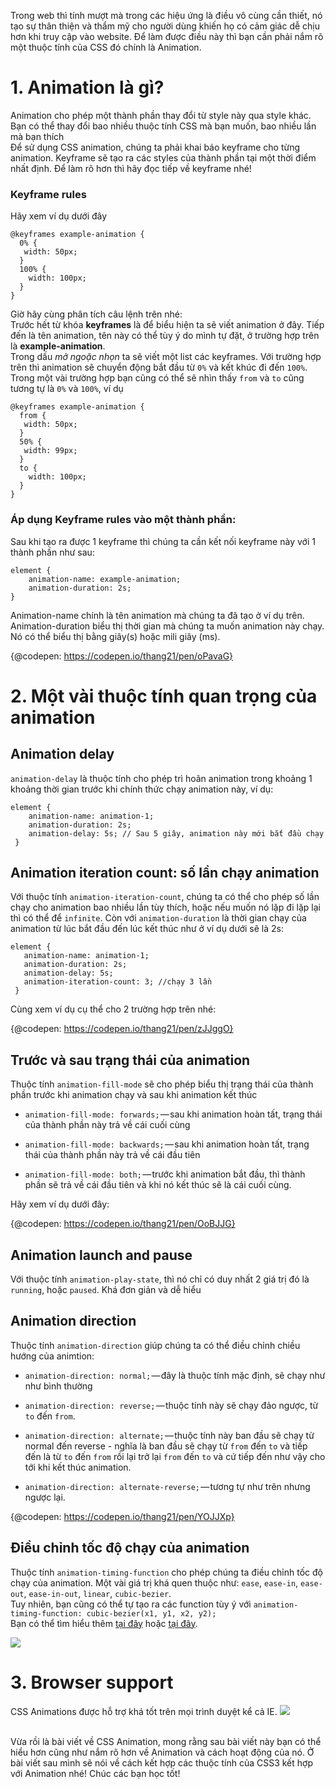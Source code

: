 Trong web thì tính mượt mà trong các hiệu ứng là điều vô cùng cần thiết, nó tạo sự thân thiện và thẩm mỹ cho người dùng khiến họ có cảm giác dễ chịu hơn khi truy cập vào website. Để làm được điều này thì bạn cần phải nắm rõ một thuộc tính của CSS đó chính là Animation.
# 1. Animation là gì?
Animation cho phép một thành phần thay đổi từ style này qua style khác. Bạn có thể thay đổi bao nhiều thuộc tính CSS mà bạn muốn, bao nhiều lần mà bạn thích
<br>
Để sử dụng CSS animation, chúng ta phải khai báo keyframe cho từng animation. Keyframe sẽ tạo ra các styles của thành phần tại một thời điểm nhất định. Để làm rõ hơn thì hãy đọc tiếp về keyframe nhé!

### Keyframe rules
Hãy xem ví dụ dưới đây
```
@keyframes example-animation {
  0% {
   width: 50px;
  }
  100% {
    width: 100px;
  }
}
```
Giờ hãy cùng phân tích câu lệnh trên nhé: 
<br>
Trước hết từ khóa **keyframes** là để biểu hiện ta sẽ viết animation ở đây. Tiếp đến là tên animation, tên này có thể tùy ý do mình tự đặt, ở trường hợp trên là **example-animation**. 
<br>
Trong dấu *mở ngoặc nhọn* ta sẽ viết một list các keyframes. Với trường hợp trên thì animation sẽ chuyển động bắt đầu từ `0%` và kết khúc đi đến `100%`. Trong một vài trường hợp bạn cũng có thể sẽ nhìn thấy `from` và `to` cũng tương tự là `0%` và `100%`, ví dụ
```
@keyframes example-animation {
  from {
   width: 50px;
  }
  50% {
   width: 99px;
  }
  to {
    width: 100px;
  }
}
```

### Áp dụng Keyframe rules vào một thành phần:
Sau khi tạo ra được 1 keyframe thì chúng ta cần kết nối keyframe này với 1 thành phần như sau:
```
element {
    animation-name: example-animation;
    animation-duration: 2s;
}
```
Animation-name chính là tên animation mà chúng ta đã tạo ở ví dụ trên. Animation-duration biểu thị thời gian mà chúng ta muốn animation này chạy. Nó có thể biểu thị bằng giây(s) hoặc mili giây (ms). 

{@codepen: https://codepen.io/thang21/pen/oPavaG}

# 2. Một vài thuộc tính quan trọng của animation
## Animation delay
`animation-delay` là thuộc tính cho phép trì hoãn animation trong khoảng 1 khoảng thời gian trước khi chính thức chạy animation này, ví dụ:

```
element {
    animation-name: animation-1;
    animation-duration: 2s;
    animation-delay: 5s; // Sau 5 giây, animation này mới bắt đầu chạy
 }
```

## Animation iteration count: số lần chạy animation
Với thuộc tính `animation-iteration-count`, chúng ta có thể cho phép số lần chạy cho animation bao nhiều lần tùy thích, hoặc nếu muốn nó lặp đi lặp lại thì có thể để `infinite`. Còn với `animation-duration` là thời gian chạy của animation từ lúc bắt đầu đến lúc kết thúc như ở ví dụ dưới sẽ là 2s:
```
element {
   animation-name: animation-1;
   animation-duration: 2s;
   animation-delay: 5s;
   animation-iteration-count: 3; //chạy 3 lần
 }
```

Cùng xem ví dụ cụ thể cho 2 trường hợp trên nhé:

{@codepen: https://codepen.io/thang21/pen/zJJggO}


## Trước và sau trạng thái của animation
Thuộc tính `animation-fill-mode` sẽ cho phép biểu thị trạng thái của thành phần trước khi animation chạy và sau khi animation kết thúc

- `animation-fill-mode: forwards;` — sau khi animation hoàn tất, trạng thái của thành phần này trả về cái cuối cùng

- `animation-fill-mode: backwards;` — sau khi animation hoàn tất, trạng thái của thành phần này trả về cái đầu tiên

- `animation-fill-mode: both;` — trước khi animation bắt đầu, thì thành phần sẽ trả về cái đầu tiên và khi nó kết thúc sẽ là cái cuối cùng.

Hãy xem ví dụ dưới đây: 

{@codepen: https://codepen.io/thang21/pen/OoBJJG}

## Animation launch and pause
Với thuộc tính `animation-play-state`, thì nó chỉ có duy nhất 2 giá trị đó là `running`, hoặc `paused`. Khá đơn giản và dễ hiểu

## Animation direction
Thuộc tính `animation-direction` giúp chúng ta có thể điều chỉnh chiều hướng của animtion:

* `animation-direction: normal;` — đây là thuộc tính mặc định, sẽ chạy như như bình thường

* `animation-direction: reverse;` — thuộc tính này sẽ chạy đảo ngược, từ `to` đến `from`.

* `animation-direction: alternate;` — thuộc tính này ban đầu sẽ chạy từ normal đến reverse - nghĩa là ban đầu sẽ chạy từ `from` đến `to` và tiếp đến là từ `to` đến `from` rồi lại trở lại `from` đến `to` và cứ tiếp đến như vậy cho tới khi kết thúc animation.

* `animation-direction: alternate-reverse;` — tương tự như trên nhưng ngược lại.

{@codepen: https://codepen.io/thang21/pen/YOJJXp}

## Điều chỉnh tốc độ chạy của animation
Thuộc tính `animation-timing-function` cho phép chúng ta điều chỉnh tốc độ chạy của animation. Một vài giá trị khá quen thuộc như: `ease`, `ease-in`, `ease-out`, `ease-in-out`, `linear`, `cubic-bezier`.
<br>
Tuy nhiên, bạn cũng có thể tự tạo ra các function tùy ý với `animation-timing-function: cubic-bezier(x1, y1, x2, y2);` 
<br>
Bạn có thể tìm hiểu thêm [tại đây](http://cubic-bezier.com/#.17,.67,.83,.67) hoặc [tại đây](https://matthewlein.com/tools/ceaser).

![](https://images.viblo.asia/8b050589-1325-4b23-8223-3df5843b7f8c.png)
# 3. Browser support
CSS Animations được hỗ trợ khá tốt trên mọi trình duyệt kể cả IE. 
![](https://images.viblo.asia/9428d7b5-818e-4ca1-97b3-3bb76403d82e.png)

<br>
Vừa rồi là bài viết về CSS Animation, mong rằng sau bài viết này bạn có thể hiểu hơn cũng như nắm rõ hơn về Animation và cách hoạt động của nó. Ở bài viết sau mình sẽ nói về cách kết hợp các thuộc tính của CSS3 kết hợp với Animation nhé! Chúc các bạn học tốt!